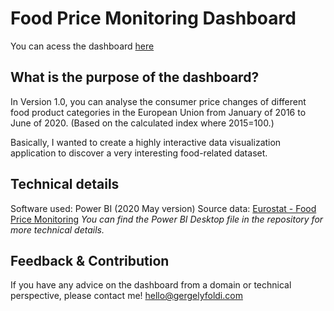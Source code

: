 # Food Price Monitoring Dashboard

You can acess the dashboard [here](https://app.powerbi.com/view?r=eyJrIjoiZGFjYmYzMGEtOTkwZi00MDFjLTgyNGYtYzdmZWFiMGQ4NWM5IiwidCI6IjRhNTQxZWMwLWQ4MWEtNGJiNS05ODNiLWU0MjI0ODY0YTlmNiIsImMiOjl9&pageName=ReportSection6de845fe31163ed2af2c)

## What is the purpose of the dashboard?
In Version 1.0, you can analyse the consumer price changes of different food product categories in the European Union from January of 2016 to June of 2020. (Based on the calculated index where 2015=100.)

Basically, I wanted to create a highly interactive data visualization application to discover a very interesting food-related dataset.

## Technical details
Software used: Power BI (2020 May version)
Source data: [Eurostat - Food Price Monitoring](https://ec.europa.eu/eurostat/web/experimental-statistics/food-price-monitoring)
*You can find the Power BI Desktop file in the repository for more technical details.*

## Feedback & Contribution
If you have any advice on the dashboard from a domain or technical perspective, please contact me!
hello@gergelyfoldi.com
